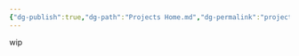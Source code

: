 ```yaml
---
{"dg-publish":true,"dg-path":"Projects Home.md","dg-permalink":"projects","permalink":"/projects/","title":"janek.ing - Project Showcase","hide":true,"dgShowFileTree":"false","dgShowToc":"false","created":"2025-04-24T22:32:44.563+02:00","updated":"2025-04-29T21:00:45.846+02:00"}
---
```


wip

